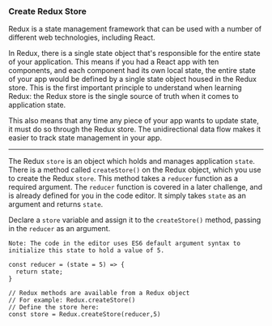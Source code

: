 ### Create Redux Store

Redux is a state management framework that can be used with a number of different web technologies, including React.

In Redux, there is a single state object that's responsible for the entire state of your application. This means if you had a React app with ten components, and each component had its own local state, the entire state of your app would be defined by a single state object housed in the Redux store. This is the first important principle to understand when learning Redux: the Redux store is the single source of truth when it comes to application state.

This also means that any time any piece of your app wants to update state, it must do so through the Redux store. The unidirectional data flow makes it easier to track state management in your app.

<hr/>

The Redux `store` is an object which holds and manages application `state`. There is a method called `createStore()` on the Redux object, which you use to create the Redux `store`. This method takes a `reducer` function as a required argument. The `reducer` function is covered in a later challenge, and is already defined for you in the code editor. It simply takes `state` as an argument and returns `state`.

Declare a `store` variable and assign it to the `createStore()` method, passing in the `reducer` as an argument.

`Note: The code in the editor uses ES6 default argument syntax to initialize this state to hold a value of 5.`

```
const reducer = (state = 5) => {
  return state;
}

// Redux methods are available from a Redux object
// For example: Redux.createStore()
// Define the store here:
const store = Redux.createStore(reducer,5)

```

